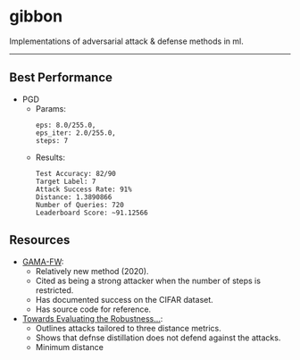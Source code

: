 # gibbon

Implementations of adversarial attack & defense methods in ml.

---

## Best Performance

- PGD
    - Params:
        ```
        eps: 8.0/255.0,
        eps_iter: 2.0/255.0,
        steps: 7
        ```
    - Results:
        ```
        Test Accuracy: 82/90
        Target Label: 7
        Attack Success Rate: 91%
        Distance: 1.3890866
        Number of Queries: 720
        Leaderboard Score: ~91.12566
        ```

## Resources

- [GAMA-FW](https://arxiv.org/abs/2011.14969):
    - Relatively new method (2020).
    - Cited as being a strong attacker when the number of steps is restricted. 
    - Has documented success on the CIFAR dataset.
    - Has source code for reference.
- [Towards Evaluating the Robustness...](https://arxiv.org/abs/1608.04644):
    - Outlines attacks tailored to three distance metrics.
    - Shows that defnse distillation does not defend against the attacks.
    - Minimum distance
